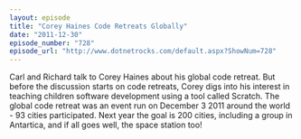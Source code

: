 ```yaml
---
layout: episode
title: "Corey Haines Code Retreats Globally"
date: "2011-12-30"
episode_number: "728"
episode_url: "http://www.dotnetrocks.com/default.aspx?ShowNum=728"
---
```


Carl and Richard talk to Corey Haines about his global code retreat. But before the discussion starts on code retreats, Corey digs into his interest in teaching children software development using a tool called Scratch. The global code retreat was an event run on December 3 2011 around the world - 93 cities participated. Next year the goal is 200 cities, including a group in Antartica, and if all goes well, the space station too!
